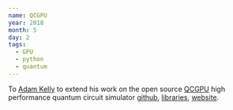 ```yaml
---
name: QCGPU
year: 2018
month: 5
day: 2
tags:
  - GPU
  - python
  - quantum
---
```

 To [Adam Kelly](https://adamisntdead.com/) to extend his work on the open source [QCGPU](https://qcgpu.github.io/) high performance quantum circuit simulator [github](https://github.com/QCGPU/qcgpu), [libraries](https://github.com/libtangle), [website](https://libtangle.com/).
